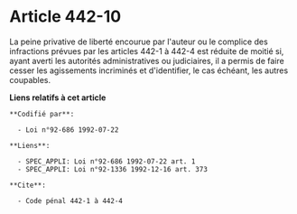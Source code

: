 # Article 442-10

La peine privative de liberté encourue par l'auteur ou le complice des infractions prévues par les articles 442-1 à 442-4 est
réduite de moitié si, ayant averti les autorités administratives ou judiciaires, il a permis de faire cesser les agissements
incriminés et d'identifier, le cas échéant, les autres coupables.

**Liens relatifs à cet article**

	**Codifié par**:

	  - Loi n°92-686 1992-07-22

	**Liens**:

	  - SPEC_APPLI: Loi n°92-686 1992-07-22 art. 1
	  - SPEC_APPLI: Loi n°92-1336 1992-12-16 art. 373

	**Cite**:

	  - Code pénal 442-1 à 442-4
